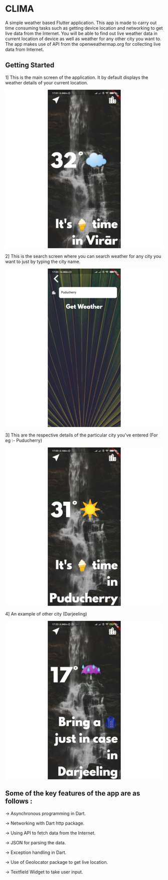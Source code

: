 # CLIMA

A simple weather based Flutter application. This app is made to carry out time consuming tasks such
as getting device location and networking to get live data from the Internet. You will be able to find
out live weather data in current location of device as well as weather for any other city you want to.
The app makes use of API from the openweathermap.org for collecting live data from Internet.

## Getting Started

1] This is the main screen of the application. It by default displays the weather details of your current location.

![Main Screen](./ScreenShots/SS1.jpg)

2] This is the search screen where you can search weather for any city you want to just by typing the city name.

![Main Screen](./ScreenShots/SS2.jpg)

3] This are the respective details of the particular city you've entered (For eg :- Puducherry)

![Main Screen](./ScreenShots/SS3.jpg)

4] An example of other city (Darjeeling)

![Main Screen](./ScreenShots/SS4.jpg)


## Some of the key features of the app are as follows :

-> Asynchronous programming in Dart.

-> Networking with Dart http package.

-> Using API to fetch data from the Internet.

-> JSON for parsing the data.

-> Exception handling in Dart.

-> Use of Geolocator package to get live location.

-> Textfield Widget to take user input.



